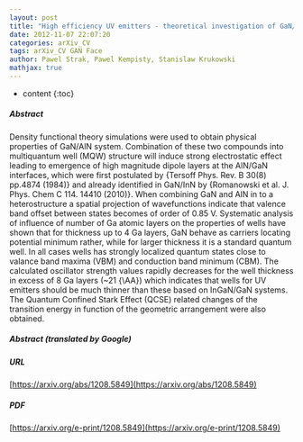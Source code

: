 ```yaml
---
layout: post
title: "High efficiency UV emitters - theoretical investigation of GaN/AlN heterostructures"
date: 2012-11-07 22:07:20
categories: arXiv_CV
tags: arXiv_CV GAN Face
author: Pawel Strak, Pawel Kempisty, Stanislaw Krukowski
mathjax: true
---
```


* content
{:toc}

##### Abstract
Density functional theory simulations were used to obtain physical properties of GaN/AlN system. Combination of these two compounds into multiquantum well (MQW) structure will induce strong electrostatic effect leading to emergence of high magnitude dipole layers at the AlN/GaN interfaces, which were first postulated by {Tersoff Phys. Rev. B 30(8) pp.4874 (1984)} and already identified in GaN/InN by {Romanowski et al. J. Phys. Chem C 114. 14410 (2010)}. When combining GaN and AlN in to a heterostructure a spatial projection of wavefunctions indicate that valence band offset between states becomes of order of 0.85 V. Systematic analysis of influence of number of Ga atomic layers on the properties of wells have shown that for thickness up to 4 Ga layers, GaN behave as carriers locating potential minimum rather, while for larger thickness it is a standard quantum well. In all cases wells has strongly localized quantum states close to valance band maxima (VBM) and conduction band minimum (CBM). The calculated oscillator strength values rapidly decreases for the well thickness in excess of 8 Ga layers (~21 {\AA}) which indicates that wells for UV emitters should be much thinner than these based on InGaN/GaN systems. The Quantum Confined Stark Effect (QCSE) related changes of the transition energy in function of the geometric arrangement were also obtained.

##### Abstract (translated by Google)


##### URL
[https://arxiv.org/abs/1208.5849](https://arxiv.org/abs/1208.5849)

##### PDF
[https://arxiv.org/e-print/1208.5849](https://arxiv.org/e-print/1208.5849)

